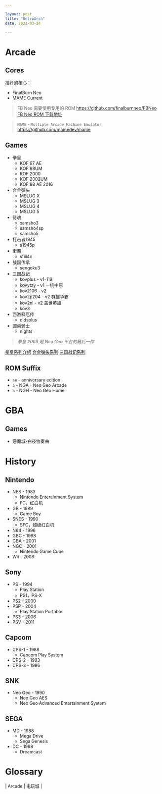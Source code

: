 ```yaml
---

layout: post
title: "RetroArch"
date: 2021-03-24

---
```


# Arcade

## Cores

推荐的核心：

- FinalBurn Neo
- MAME Current

> FB Neo 需要使用专用的 ROM
> <https://github.com/finalburnneo/FBNeo>
> [FB Neo ROM 下载地址](https://ia803203.us.archive.org/view_archive.php?archive=/13/items/fbneo/FBNeo/ArcadeFullNonMerged.zip)

> `MAME` - `Multiple Arcade Machine Emulator`
> <https://github.com/mamedev/mame>

## Games

- 拳皇
  + KOF 97 AE
  + KOF 98UM
  + KOF 2000
  + KOF 2002UM
  + KOF 98 AE 2016
- 合金弹头
  + MSLUG X
  + MSLUG 3
  + MSLUG 4
  + MSLUG 5
- 侍魂
  + samsho3
  + samsho4sp
  + samsho5
- 打击者1945
  + s1945p
- 街霸
  + sfiii4n
- 战国传承
  + sengoku3
- 三国战记
  + kovplus - v1-119
  + kovytzy - v1 一统中原
  + kov2106 - v2
  + kov2p204 - v2 群雄争霸
  + kov2nl - v2 盖世英雄
  + kov3
- 西游释厄传
  + oldsplus
- 圆桌骑士
  + nights

> *拳皇 2003 是 Neo Geo 平台的最后一作*

[拳皇系列介绍](https://m.mamecn.com/wz/316319.html)
[合金弹头系列](https://b23.tv/OiaKyYQ)
[三国战记系列](https://www.bilibili.com/read/cv8437205)

## ROM Suffix

- `ae` - anniversary edition
- `a` - NGA - Neo Geo Arcade
- `h` - NGH - Neo Geo Home

# GBA

## Games

- 恶魔城-白夜协奏曲

# History

## Nintendo

- NES - 1983
  + Nintendo Enterainment System
  + FC，红白机
- GB - 1989
  + Game Boy
- SNES - 1990
  + SFC，超级红白机
- N64 - 1996
- GBC - 1998
- GBA - 2001
- NGC - 2001
  + Nintendo Game Cube
- Wii - 2006

## Sony

- PS - 1994
  + Play Station
  + PS1，PS-X
- PS2 - 2000
- PSP - 2004
  + Play Station Portable
- PS3 - 2006
- PSV - 2011

## Capcom

- CPS-1 - 1988
  + Capcom Play System
- CPS-2 - 1993
- CPS-3 - 1996

## SNK

- Neo Geo - 1990
  + Neo Geo AES
  + Neo Geo Advanced Entertainment System

## SEGA

- MD - 1988
  + Mega Drive
  + Sega Genesis
- DC - 1998
  + Dreamcast

# Glossary

| Arcade | 电玩城 |